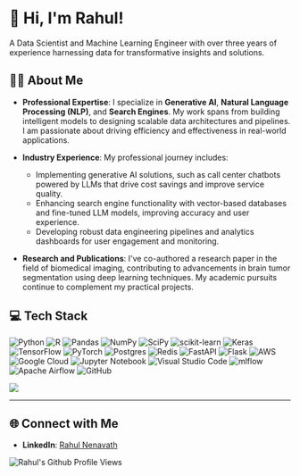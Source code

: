 # 👋 Hi, I'm Rahul!
A Data Scientist and Machine Learning Engineer with over three years of experience harnessing data for transformative insights and solutions.

## 🧑‍💼 About Me

- **Professional Expertise**: 
  I specialize in **Generative AI**, **Natural Language Processing (NLP)**, and **Search Engines**. My work spans from building intelligent models to designing scalable data architectures and pipelines. I am passionate about driving efficiency and effectiveness in real-world applications.

- **Industry Experience**:
  My professional journey includes:
  - Implementing generative AI solutions, such as call center chatbots powered by LLMs that drive cost savings and improve service quality.
  - Enhancing search engine functionality with vector-based databases and fine-tuned LLM models, improving accuracy and user experience.
  - Developing robust data engineering pipelines and analytics dashboards for user engagement and monitoring.

- **Research and Publications**:
  I've co-authored a research paper in the field of biomedical imaging, contributing to advancements in brain tumor segmentation using deep learning techniques. My academic pursuits continue to complement my practical projects.

## 💻 Tech Stack
![Python](https://img.shields.io/badge/python-3670A0?style=for-the-badge&logo=python&logoColor=ffdd54)
![R](https://img.shields.io/badge/r-%23276DC3.svg?style=for-the-badge&logo=r&logoColor=white)
![Pandas](https://img.shields.io/badge/pandas-%23150458.svg?style=for-the-badge&logo=pandas&logoColor=white)
![NumPy](https://img.shields.io/badge/numpy-%23013243.svg?style=for-the-badge&logo=numpy&logoColor=white)
![SciPy](https://img.shields.io/badge/SciPy-%230C55A5.svg?style=for-the-badge&logo=scipy&logoColor=%white)
![scikit-learn](https://img.shields.io/badge/scikit--learn-%23F7931E.svg?style=for-the-badge&logo=scikit-learn&logoColor=white)
![Keras](https://img.shields.io/badge/Keras-%23D00000.svg?style=for-the-badge&logo=Keras&logoColor=white)
![TensorFlow](https://img.shields.io/badge/TensorFlow-%23FF6F00.svg?style=for-the-badge&logo=TensorFlow&logoColor=white)
![PyTorch](https://img.shields.io/badge/PyTorch-%23EE4C2C.svg?style=for-the-badge&logo=PyTorch&logoColor=white)
![Postgres](https://img.shields.io/badge/postgres-%23316192.svg?style=for-the-badge&logo=postgresql&logoColor=white)
![Redis](https://img.shields.io/badge/redis-%23DD0031.svg?style=for-the-badge&logo=redis&logoColor=white)
![FastAPI](https://img.shields.io/badge/FastAPI-005571?style=for-the-badge&logo=fastapi)
![Flask](https://img.shields.io/badge/flask-%23000.svg?style=for-the-badge&logo=flask&logoColor=white)
![AWS](https://img.shields.io/badge/AWS-%23FF9900.svg?style=for-the-badge&logo=amazon-aws&logoColor=white)
![Google Cloud](https://img.shields.io/badge/GoogleCloud-%234285F4.svg?style=for-the-badge&logo=google-cloud&logoColor=white)
![Jupyter Notebook](https://img.shields.io/badge/jupyter-%23FA0F00.svg?style=for-the-badge&logo=jupyter&logoColor=white)
![Visual Studio Code](https://img.shields.io/badge/Visual%20Studio%20Code-0078d7.svg?style=for-the-badge&logo=visual-studio-code&logoColor=white)
![mlflow](https://img.shields.io/badge/mlflow-%23d9ead3.svg?style=for-the-badge&logo=numpy&logoColor=blue)
![Apache Airflow](https://img.shields.io/badge/Apache%20Airflow-017CEE?style=for-the-badge&logo=Apache%20Airflow&logoColor=white)
![GitHub](https://img.shields.io/badge/github-%23121011.svg?style=for-the-badge&logo=github&logoColor=white)


<!-- GitHub stats from https://github.com/anuraghazra/github-readme-stats -->
![](https://github-readme-stats.vercel.app/api?username=RahulNenavath&theme=radical&hide_border=false&include_all_commits=true&count_private=true)<br/>

---

## 🌐 Connect with Me
- **LinkedIn**: [Rahul Nenavath](https://www.linkedin.com/in/rahul-nenavath/)

![Rahul's Github Profile Views](https://komarev.com/ghpvc/?username=RahulNenavath&color=blue) 
